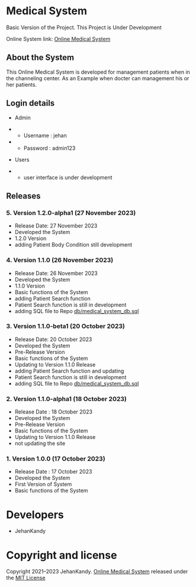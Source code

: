# Medical System

Basic Version of the Project. This Project is Under Development

Online System link: [Online Medical System](http://medicalsystem.42web.io/)

## About the System

This Online Medical System is developed for management patients when in the channeling center. As an Example when docter can management his or her patients.

## Login details

- Admin
- - Username : jehan
- - Password : admin123

- Users
- - user interface is under development

## Releases

### 5. Version 1.2.0-alpha1 (27 November 2023)
- Release Date: 27 November 2023
- Developed the System
- 1.2.0 Version
- adding Patient Body Condition still development

### 4. Version 1.1.0 (26 November 2023)
- Release Date: 26 November 2023
- Developed the System
- 1.1.0 Version
- Basic functions of the System
- adding Patient Search function
- Patient Search function is still in development
- adding SQL file to Repo [db/medical_system_db.sql](https://github.com/BackendExpert/medical-system/blob/master/db/medical_system_db.sql)

### 3. Version 1.1.0-beta1 (20 October 2023)
- Release Date: 20 October 2023
- Developed the System
- Pre-Release Version
- Basic functions of the System
- Updating to Version 1.1.0 Release
- adding Patient Search function and updating
- Patient Search function is still in development
- adding SQL file to Repo [db/medical_system_db.sql](https://github.com/BackendExpert/medical-system/blob/master/db/medical_system_db.sql)

### 2. Version 1.1.0-alpha1 (18 October 2023)
- Release Date : 18 October 2023
- Developed the System
- Pre-Release Version
- Basic functions of the System
- Updating to Version 1.1.0 Release
- not updating the site

### 1. Version 1.0.0 (17 October 2023)
- Release Date : 17 October 2023
- Developed the System
- First Version of System
- Basic functions of the System

# Developers

- JehanKandy


# Copyright and license

Copyright 2021–2023 JehanKandy. [Online Medical System](https://github.com/BackendExpert/medical-system) released under the [MIT License](https://github.com/BackendExpert/medical-system/blob/master/LICENSE)